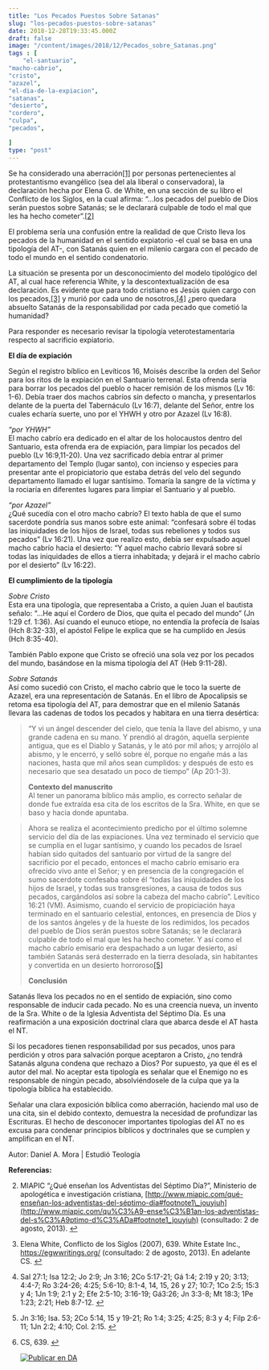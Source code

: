 ```yaml
---
title: "Los Pecados Puestos Sobre Satanas"
slug: "los-pecados-puestos-sobre-satanas"
date: 2018-12-28T19:33:45.000Z
draft: false
image: "/content/images/2018/12/Pecados_sobre_Satanas.png"
tags : [
    "el-santuario",
"macho-cabrio",
"cristo",
"azazel",
"el-dia-de-la-expiacion",
"satanas",
"desierto",
"cordero",
"culpa",
"pecados",

]
type: "post"
---
```


   Se ha considerado una aberración[[1]](#fn1) por personas pertenecientes al protestantismo evangélico (sea del ala liberal o conservadora), la declaración hecha por Elena G. de White, en una sección de su libro el Conflicto de los Siglos, en la cual afirma: “…los pecados del pueblo de Dios serán puestos sobre Satanás; se le declarará culpable de todo el mal que les ha hecho cometer”.[[2]](#fn2)

 El problema sería una confusión entre la realidad de que Cristo lleva los pecados de la humanidad en el sentido expiatorio -el cual se basa en una tipología del AT-, con Satanás quien en el milenio cargara con el pecado de todo el mundo en el sentido condenatorio.

 La situación se presenta por un desconocimiento del modelo tipológico del AT, al cual hace referencia White, y la descontextualización de esa declaración. Es evidente que para todo cristiano es Jesús quien cargo con los pecados,[[3]](#fn3) y murió por cada uno de nosotros,[[4]](#fn4) ¿pero quedara absuelto Satanás de la responsabilidad por cada pecado que cometió la humanidad?

 Para responder es necesario revisar la tipología veterotestamentaria respecto al sacrificio expiatorio.

 **El día de expiación**

 Según el registro bíblico en Levíticos 16, Moisés describe la orden del Señor para los ritos de la expiación en el Santuario terrenal. Esta ofrenda seria para borrar los pecados del pueblo o hacer remisión de los mismos (Lv 16: 1-6). Debía traer dos machos cabríos sin defecto o mancha, y presentarlos delante de la puerta del Tabernáculo (Lv 16:7), delante del Señor, entre los cuales echaría suerte, uno por el YHWH y otro por Azazel (Lv 16:8).

 *“por YHWH”*  
 El macho cabrío era dedicado en el altar de los holocaustos dentro del Santuario, esta ofrenda era de expiación, para limpiar los pecados del pueblo (Lv 16:9,11-20). Una vez sacrificado debía entrar al primer departamento del Templo (lugar santo), con incienso y especies para presentar ante el propiciatorio que estaba detrás del velo del segundo departamento llamado el lugar santísimo. Tomaría la sangre de la víctima y la rociaría en diferentes lugares para limpiar el Santuario y al pueblo.

 *“por Azazel”*  
 ¿Qué sucedía con el otro macho cabrío? El texto habla de que el sumo sacerdote pondría sus manos sobre este animal: “confesará sobre él todas las iniquidades de los hijos de Israel, todas sus rebeliones y todos sus pecados” (Lv 16:21). Una vez que realizo esto, debía ser expulsado aquel macho cabrío hacia el desierto: “Y aquel macho cabrío llevará sobre sí todas las iniquidades de ellos a tierra inhabitada; y dejará ir el macho cabrío por el desierto” (Lv 16:22).

 **El cumplimiento de la tipología**

 *Sobre Cristo*  
 Esta era una tipología, que representaba a Cristo, a quien Juan el bautista señalo: “…He aquí el Cordero de Dios, que quita el pecado del mundo” (Jn 1:29 cf. 1:36). Así cuando el eunuco etíope, no entendía la profecía de Isaías (Hch 8:32-33), el apóstol Felipe le explica que se ha cumplido en Jesús (Hch 8:35-40).

 También Pablo expone que Cristo se ofreció una sola vez por los pecados del mundo, basándose en la misma tipología del AT (Heb 9:11-28).

 *Sobre Satanás*  
 Así como sucedió con Cristo, el macho cabrío que le toco la suerte de Azazel, era una representación de Satanás. En el libro de Apocalipsis se retoma esa tipología del AT, para demostrar que en el milenio Satanás llevara las cadenas de todos los pecados y habitara en una tierra desértica:

 
>  “Y vi un ángel descender del cielo, que tenía la llave del abismo, y una grande cadena en su mano. Y prendió al dragón, aquella serpiente antigua, que es el Diablo y Satanás, y le ató por mil años; y arrojólo al abismo, y le encerró, y selló sobre él, porque no engañe más a las naciones, hasta que mil años sean cumplidos: y después de esto es necesario que sea desatado un poco de tiempo” (Ap 20:1-3).
> 
>   **Contexto del manuscrito**  
 Al tener un panorama bíblico más amplio, es correcto señalar de donde fue extraída esa cita de los escritos de la Sra. White, en que se baso y hacia donde apuntaba.

 
>  Ahora se realiza el acontecimiento predicho por el último solemne servicio del día de las expiaciones. Una vez terminado el servicio que se cumplía en el lugar santísimo, y cuando los pecados de Israel habían sido quitados del santuario por virtud de la sangre del sacrificio por el pecado, entonces el macho cabrío emisario era ofrecido vivo ante el Señor; y en presencia de la congregación el sumo sacerdote confesaba sobre él “todas las iniquidades de los hijos de Israel, y todas sus transgresiones, a causa de todos sus pecados, cargándolos así sobre la cabeza del macho cabrío”. Levítico 16:21 (VM). Asimismo, cuando el servicio de propiciación haya terminado en el santuario celestial, entonces, en presencia de Dios y de los santos ángeles y de la hueste de los redimidos, los pecados del pueblo de Dios serán puestos sobre Satanás; se le declarará culpable de todo el mal que les ha hecho cometer. Y así como el macho cabrío emisario era despachado a un lugar desierto, así también Satanás será desterrado en la tierra desolada, sin habitantes y convertida en un desierto horroroso[[5]](#fn5)
> 
>   **Conclusión**

 Satanás lleva los pecados no en el sentido de expiación, sino como responsable de inducir cada pecado. No es una creencia nueva, un invento de la Sra. White o de la Iglesia Adventista del Séptimo Día. Es una reafirmación a una exposición doctrinal clara que abarca desde el AT hasta el NT.

 Si los pecadores tienen responsabilidad por sus pecados, unos para perdición y otros para salvación porque aceptaron a Cristo, ¿no tendrá Satanás alguna condena que rechazo a Dios? Por supuesto, ya que él es el autor del mal. No aceptar esta tipología es señalar que el Enemigo no es responsable de ningún pecado, absolviéndosele de la culpa que ya la tipología bíblica ha establecido.

 Señalar una clara exposición bíblica como aberración, haciendo mal uso de una cita, sin el debido contexto, demuestra la necesidad de profundizar las Escrituras. El hecho de desconocer importantes tipologías del AT no es excusa para condenar principios bíblicos y doctrinales que se cumplen y amplifican en el NT.

 Autor: Daniel A. Mora | Estudió Teología

 **Referencias:**

   
 2. MIAPIC “¿Qué enseñan los Adventistas del Séptimo Día?”, Ministerio de apologética e investigación cristiana, [http://www.miapic.com/qué-enseñan-los-adventistas-del-séptimo-día#footnote1\_jouyiuh](http://www.miapic.com/qu%C3%A9-ense%C3%B1an-los-adventistas-del-s%C3%A9ptimo-d%C3%ADa#footnote1_jouyiuh) (consultado: 2 de agosto, 2013). [↩︎](#fnref1)

 
 4. Elena White, Conflicto de los Siglos (2007), 639. White Estate Inc., <https://egwwritings.org/> (consultado: 2 de agosto, 2013). En adelante CS. [↩︎](#fnref2)

 
 6. Sal 27:1; Isa 12:2; Jo 2:9; Jn 3:16; 2Co 5:17-21; Gá 1:4; 2:19 y 20; 3:13; 4:4-7; Ro 3:24-26; 4:25; 5:6-10; 8:1-4, 14, 15, 26 y 27; 10:7; 1Co 2:5; 15:3 y 4; 1Jn 1:9; 2:1 y 2; Efe 2:5-10; 3:16-19; Gá3:26; Jn 3:3-8; Mt 18:3; 1Pe 1:23; 2:21; Heb 8:7-12. [↩︎](#fnref3)

 
 8. Jn 3:16; Isa. 53; 2Co 5:14, 15 y 19-21; Ro 1:4; 3:25; 4:25; 8:3 y 4; Filp 2:6-11; 1Jn 2:2; 4:10; Col. 2:15. [↩︎](#fnref4)

 
 10. CS, 639. [↩︎](#fnref5)

 
 
     [![Publicar en DA](/content/images/2020/06/Publicar_DA.png)](/quieres-publicar-en-da/) 
